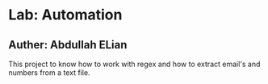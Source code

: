 # Lab: Automation

## Auther: Abdullah ELian

This project to know how to work with regex and how to extract email's and numbers from a text file.